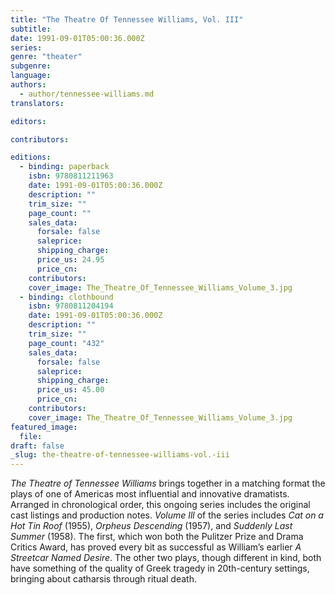 ```yaml
---
title: "The Theatre Of Tennessee Williams, Vol. III"
subtitle:
date: 1991-09-01T05:00:36.000Z
series:
genre: "theater"
subgenre:
language:
authors:
  - author/tennessee-williams.md
translators:

editors:

contributors:

editions:
  - binding: paperback
    isbn: 9780811211963
    date: 1991-09-01T05:00:36.000Z
    description: ""
    trim_size: ""
    page_count: ""
    sales_data:
      forsale: false
      saleprice:
      shipping_charge:
      price_us: 24.95
      price_cn:
    contributors:
    cover_image: The_Theatre_Of_Tennessee_Williams_Volume_3.jpg
  - binding: clothbound
    isbn: 9780811204194
    date: 1991-09-01T05:00:36.000Z
    description: ""
    trim_size: ""
    page_count: "432"
    sales_data:
      forsale: false
      saleprice:
      shipping_charge:
      price_us: 45.00
      price_cn:
    contributors:
    cover_image: The_Theatre_Of_Tennessee_Williams_Volume_3.jpg
featured_image:
  file:
draft: false
_slug: the-theatre-of-tennessee-williams-vol.-iii
---
```


_The Theatre of Tennessee Williams_ brings together in a matching format the plays of one of Americas most influential and innovative dramatists. Arranged in chronological order, this ongoing series includes the original cast listings and production notes. _Volume Ill_ of the series includes _Cat on a Hot Tin Roof_ (1955), _Orpheus Descending_ (1957), and _Suddenly Last Summer_ (1958). The first, which won both the Pulitzer Prize and Drama Critics Award, has proved every bit as successful as William’s earlier _A Streetcar Named Desire_. The other two plays, though different in kind, both have something of the quality of Greek tragedy in 20th-century settings, bringing about catharsis through ritual death.

